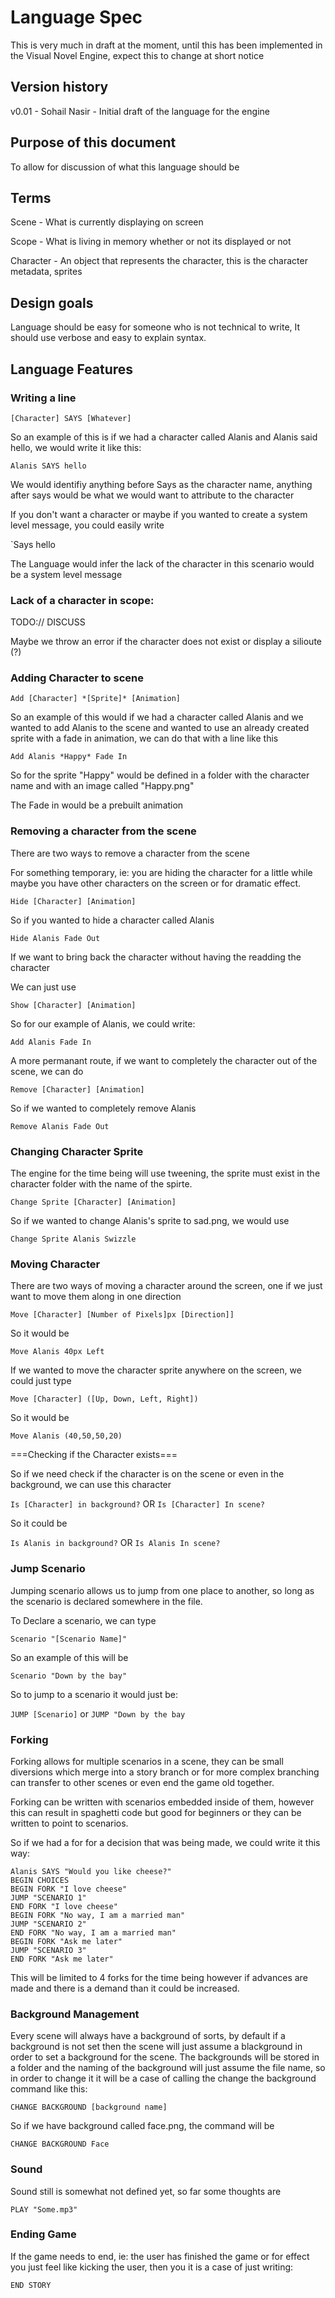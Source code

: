# Language Spec

This is very much in draft at the moment, until this has been implemented in the Visual Novel Engine, expect this to change at short notice

## Version history

v0.01 - Sohail Nasir - Initial draft of the language for the engine

## Purpose of this document

To allow for discussion of what this language should be

## Terms

Scene - What is currently displaying on screen

Scope - What is living in memory whether or not its displayed or not

Character - An object that represents the character, this is the character metadata, sprites

## Design goals

Language should be easy for someone who is not technical to write, It should use verbose and easy to explain syntax.


## Language Features

### Writing a line

```[Character] SAYS [Whatever]```

So an example of this is if we had a character called Alanis and Alanis said hello, we would write it like this:

```Alanis SAYS hello```

We would identifiy anything before Says as the character name, anything after says would be what we would want to attribute to the character

If you don't want a character or maybe if you wanted to create a system level message, you could easily write

`Says hello

The Language would infer the lack of the character in this scenario would be a system level message

### Lack of a character in scope:

TODO:// DISCUSS 

Maybe we throw an error if the character does not exist or display a silioute (?)

### Adding Character to scene

```Add [Character] *[Sprite]* [Animation]```

So an example of this would if we had a character called Alanis and we wanted to add Alanis to the scene and wanted to use an already created sprite with a fade in animation, we can do that with a line like this

```Add Alanis *Happy* Fade In```

So for the sprite "Happy" would be defined in a folder with the character name and with an image called "Happy.png"

The Fade in would be a prebuilt animation

### Removing a character from the scene

There are two ways to remove a character from the scene

For something temporary, ie: you are hiding the character for a little while maybe you have other characters on the screen or for dramatic effect.

```Hide [Character] [Animation]```

So if you wanted to hide a character called Alanis

```Hide Alanis Fade Out```

If we want to bring back the character without having the readding the character 

We can just use 

```Show [Character] [Animation]```

So for our example of Alanis, we could write: 

```Add Alanis Fade In```

A more permanant route, if we want to completely the character out of the scene, we can do 

```Remove [Character] [Animation]```

So if we wanted to completely remove Alanis 

```Remove Alanis Fade Out```

### Changing Character Sprite

The engine for the time being will use tweening, the sprite must exist in the character folder with the name of the spirte. 

```Change Sprite [Character] [Animation]```

So if we wanted to change Alanis's sprite to sad.png, we would use 

```Change Sprite Alanis Swizzle```

### Moving Character

There are two ways of moving a character around the screen, one if we just want to move them along in one direction

```Move [Character] [Number of Pixels]px [Direction]]```

So it would be 

```Move Alanis 40px Left```

If we wanted to move the character sprite anywhere on the screen, we could just type

```Move [Character] ([Up, Down, Left, Right])```

So it would be 

```Move Alanis (40,50,50,20)```

===Checking if the Character exists===

So if we need check if the character is on the scene or even in the background, we can use this character

```Is [Character] in background?``` OR ```Is [Character] In scene?```

So it could be

```Is Alanis in background?``` OR ```Is Alanis In scene?```

### Jump Scenario

Jumping scenario allows us to jump from one place to another, so long as the scenario is declared somewhere in the file. 

To Declare a scenario, we can type 

```Scenario "[Scenario Name]"```

So an example of this will be 

```Scenario "Down by the bay"```

So to jump to a scenario it would just be: 

```JUMP [Scenario]``` or ```JUMP "Down by the bay```

### Forking

Forking allows for multiple scenarios in a scene, they can be small diversions which merge into a story branch or for more complex branching can transfer to other scenes or even end the game old together. 

Forking can be written with scenarios embedded inside of them, however this can result in spaghetti code but good for beginners or they can be written to point to scenarios. 

So if we had a for for a decision that was being made, we could write it this way:

```
Alanis SAYS "Would you like cheese?"
BEGIN CHOICES
BEGIN FORK "I love cheese"
JUMP "SCENARIO 1"
END FORK "I love cheese"
BEGIN FORK "No way, I am a married man"
JUMP "SCENARIO 2"
END FORK "No way, I am a married man"
BEGIN FORK "Ask me later"
JUMP "SCENARIO 3"
END FORK "Ask me later"
```
This will be limited to 4 forks for the time being however if advances are made and there is a demand than it could be increased. 

### Background Management

Every scene will always have a background of sorts, by default if a background is not set then the scene will just assume a blackground in order to set a background for the scene. The backgrounds will be stored in a folder and the naming of the background will just assume the file name, so in order to change it it will be a case of calling the change the background command like this:

```CHANGE BACKGROUND [background name]```

So if we have background called face.png, the command will be

```CHANGE BACKGROUND Face```

### Sound

Sound still is somewhat not defined yet, so far some thoughts are 

```PLAY "Some.mp3"```

### Ending Game

If the game needs to end, ie: the user has finished the game or for effect you just feel like kicking the user, then you it is a case of just writing:

```END STORY```

